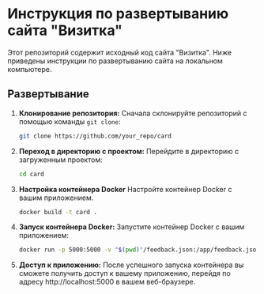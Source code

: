 # Инструкция по развертыванию сайта "Визитка"

Этот репозиторий содержит исходный код сайта "Визитка". Ниже приведены инструкции по развертыванию сайта на локальном компьютере.

## Развертывание

1. **Клонирование репозитория:**
   Сначала склонируйте репозиторий с помощью команды `git clone`:
   ```bash
   git clone https://github.com/your_repo/card
2. **Переход в директорию с проектом:**
    Перейдите в директорию с загруженным проектом:
    ```bash
    cd card
3. **Настройка контейнера Docker**
    Настройте контейнер Docker с вашим приложением. 
    ```bash
   docker build -t card .
4. **Запуск контейнера Docker:**
    Запустите контейнер Docker с вашим приложением:
    ```bash
    docker run -p 5000:5000 -v "$(pwd)"/feedback.json:/app/feedback.json card
5. **Доступ к приложению:**
    После успешного запуска контейнера вы сможете получить доступ к вашему приложению, перейдя по адресу http://localhost:5000 в вашем веб-браузере.